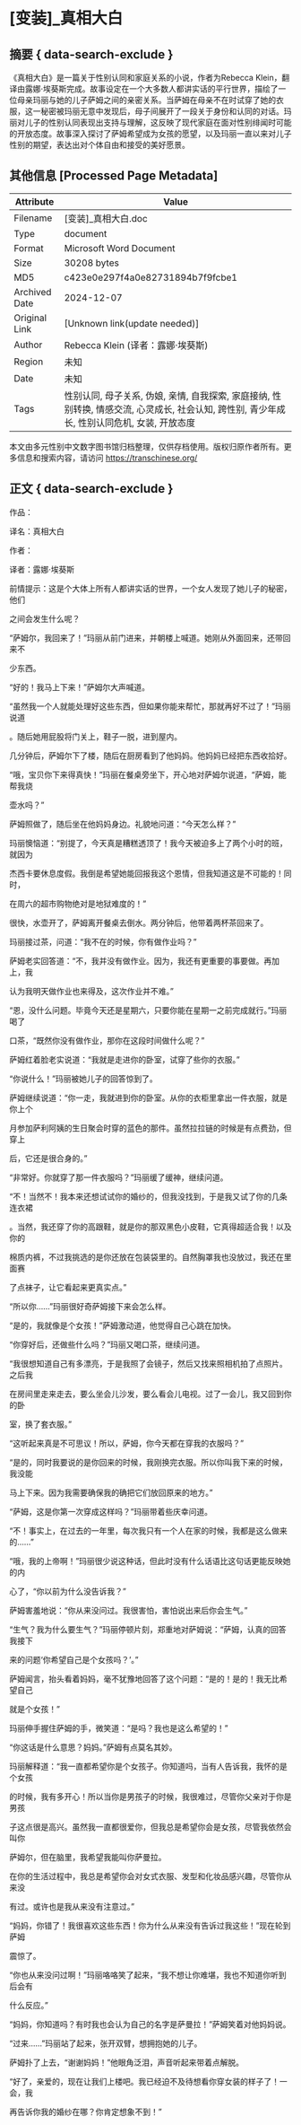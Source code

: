 # [变装]_真相大白



## 摘要  { data-search-exclude }

<!-- tcd_abstract -->
《真相大白》是一篇关于性别认同和家庭关系的小说，作者为Rebecca Klein，翻译由露娜·埃葵斯完成。故事设定在一个大多数人都讲实话的平行世界，描绘了一位母亲玛丽与她的儿子萨姆之间的亲密关系。当萨姆在母亲不在时试穿了她的衣服，这一秘密被玛丽无意中发现后，母子间展开了一段关于身份和认同的对话。玛丽对儿子的性别认同表现出支持与理解，这反映了现代家庭在面对性别绯闻时可能的开放态度。故事深入探讨了萨姆希望成为女孩的愿望，以及玛丽一直以来对儿子性别的期望，表达出对个体自由和接受的美好愿景。

<!-- tcd_abstract_end -->

## 其他信息 [Processed Page Metadata]

| Attribute       | Value                                  |
|-----------------|----------------------------------------|
| Filename        | [变装]_真相大白.doc                             |
| Type            | document                                 |
| Format          | Microsoft Word Document                               |
| Size            | 30208 bytes                           |
| MD5             | c423e0e297f4a0e82731894b7f9fcbe1                                  |
| Archived Date   | 2024-12-07                             |
| Original Link   | [Unknown link(update needed)]                         |
| Author          | Rebecca Klein (译者：露娜·埃葵斯)                               |
| Region          | 未知                               |
| Date            | 未知                                 |
| Tags            | 性别认同, 母子关系, 伪娘, 亲情, 自我探索, 家庭接纳, 性别转换, 情感交流, 心灵成长, 社会认知, 跨性别, 青少年成长, 性别认同危机, 女装, 开放态度                                 |

本文由多元性别中文数字图书馆归档整理，仅供存档使用。版权归原作者所有。更多信息和搜索内容，请访问 <https://transchinese.org/>


## 正文 { data-search-exclude }

<!-- tcd_main_text -->
作品：

译名：真相大白

作者：

译者：露娜·埃葵斯

前情提示：这是个大体上所有人都讲实话的世界，一个女人发现了她儿子的秘密，他们

之间会发生什么呢？

“萨姆尔，我回来了！”玛丽从前门进来，并朝楼上喊道。她刚从外面回来，还带回来不

少东西。

“好的！我马上下来！”萨姆尔大声喊道。

“虽然我一个人就能处理好这些东西，但如果你能来帮忙，那就再好不过了！”玛丽说道

。随后她用屁股将门关上，鞋子一脱，进到屋内。

几分钟后，萨姆尔下了楼，随后在厨房看到了他妈妈。他妈妈已经把东西收拾好。

“哦，宝贝你下来得真快！”玛丽在餐桌旁坐下，开心地对萨姆尔说道，“萨姆，能帮我烧

壶水吗？”

萨姆照做了，随后坐在他妈妈身边。礼貌地问道：“今天怎么样？”

玛丽懊恼道：“别提了，今天真是糟糕透顶了！我今天被迫多上了两个小时的班，就因为

杰西卡要休息度假。我倒是希望她能回报我这个恩情，但我知道这是不可能的！同时，

在周六的超市购物绝对是地狱难度的！”

很快，水壶开了，萨姆离开餐桌去倒水。两分钟后，他带着两杯茶回来了。

玛丽接过茶，问道：“我不在的时候，你有做作业吗？”

萨姆老实回答道：“不，我并没有做作业。因为，我还有更重要的事要做。再加上，我

认为我明天做作业也来得及，这次作业并不难。”

“恩，没什么问题。毕竟今天还是星期六，只要你能在星期一之前完成就行。”玛丽喝了

口茶，“既然你没有做作业，那你在这段时间做什么呢？”

萨姆红着脸老实说道：“我就是走进你的卧室，试穿了些你的衣服。”

“你说什么！”玛丽被她儿子的回答惊到了。

萨姆继续说道：“你一走，我就进到你的卧室。从你的衣柜里拿出一件衣服，就是你上个

月参加萨利阿姨的生日聚会时穿的蓝色的那件。虽然拉拉链的时候是有点费劲，但穿上

后，它还是很合身的。”

“非常好。你就穿了那一件衣服吗？”玛丽缓了缓神，继续问道。

“不！当然不！我本来还想试试你的婚纱的，但我没找到，于是我又试了你的几条连衣裙

。当然，我还穿了你的高跟鞋，就是你的那双黑色小皮鞋，它真得超适合我！以及你的

棉质内裤，不过我挑选的是你还放在包装袋里的。自然胸罩我也没放过，我还在里面赛

了点袜子，让它看起来更真实点。”

“所以你……”玛丽很好奇萨姆接下来会怎么样。

“是的，我就像是个女孩！”萨姆激动道，他觉得自己心跳在加快。

“你穿好后，还做些什么吗？”玛丽又喝口茶，继续问道。

“我很想知道自己有多漂亮，于是我照了会镜子，然后又找来照相机拍了点照片。之后我

在房间里走来走去，要么坐会儿沙发，要么看会儿电视。过了一会儿，我又回到你的卧

室，换了套衣服。”

“这听起来真是不可思议！所以，萨姆，你今天都在穿我的衣服吗？”

“是的，同时我要说的是你回来的时候，我刚换完衣服。所以你叫我下来的时候，我没能

马上下来。因为我需要确保我的确把它们放回原来的地方。”

“萨姆，这是你第一次穿成这样吗？”玛丽带着些庆幸问道。

“不！事实上，在过去的一年里，每次我只有一个人在家的时候，我都是这么做来的……”

“哦，我的上帝啊！”玛丽很少说这种话，但此时没有什么话语比这句话更能反映她的内

心了，“你以前为什么没告诉我？”

萨姆害羞地说：“你从来没问过。我很害怕，害怕说出来后你会生气。”

“生气？我为什么要生气？”玛丽停顿片刻，郑重地对萨姆说：“萨姆，认真的回答我接下

来的问题‘你希望自己是个女孩吗？’。”

萨姆闻言，抬头看着妈妈，毫不犹豫地回答了这个问题：“是的！是的！我无比希望自己

就是个女孩！”

玛丽伸手握住萨姆的手，微笑道：“是吗？我也是这么希望的！”

“你这话是什么意思？妈妈。”萨姆有点莫名其妙。

玛丽解释道：“我一直都希望你是个女孩子。你知道吗，当有人告诉我，我怀的是个女孩

的时候，我有多开心！所以当你是男孩子的时候，我很难过，尽管你父亲对于你是男孩

子这点很是高兴。虽然我一直都很爱你，但我总是希望你会是女孩，尽管我依然会叫你

萨姆尔，但在脑里，我希望我能叫你萨曼拉。

在你的生活过程中，我总是希望你会对女式衣服、发型和化妆品感兴趣，尽管你从来没

有过。或许也是我从来没有注意过。”

“妈妈，你错了！我很喜欢这些东西！你为什么从来没有告诉过我这些！”现在轮到萨姆

震惊了。

“你也从来没问过啊！”玛丽咯咯笑了起来，“我不想让你难堪，我也不知道你听到后会有

什么反应。”

“妈妈，你知道吗？有时我也会认为自己的名字是萨曼拉！”萨姆笑着对他妈妈说。

“过来……”玛丽站了起来，张开双臂，想拥抱她的儿子。

萨姆扑了上去，“谢谢妈妈！”他眼角泛泪，声音听起来带着点解脱。

“好了，亲爱的，现在让我们上楼吧。我已经迫不及待想看你穿女装的样子了！一会，我

再告诉你我的婚纱在哪？你肯定想象不到！”
<!-- tcd_main_text_end -->

